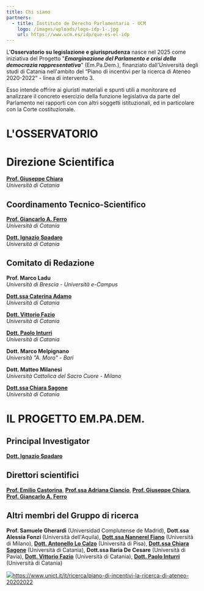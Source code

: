 ```yaml
---
title: Chi siamo
partners:
  - title: Instituto de Derecho Parlamentario - UCM
    logo: /images/uploads/logo-idp-1-.jpg
    url: https://www.ucm.es/idp/que-es-el-idp
---
```

L'**Osservatorio su legislazione e giurisprudenza** nasce  nel 2025 come iniziativa del Progetto "***Emarginazione del Parlamento e crisi della democrazia rappresentativa***" (Em.Pa.Dem.), finanziato dall'Università degli studi di Catania  nell'ambito del “Piano di incentivi per la ricerca di Ateneo 2020-2022”  - linea di intervento 3.

Esso  intende offrire ai giuristi materiali e spunti utili a monitorare ed analizzare  il concreto esercizio della funzione legislativa da parte del Parlamento nei rapporti con con altri soggetti istituzionali, ed in particolare con la Corte costituzionale. 

# **L'OSSERVATORIO**

# Direzione Scientifica

**[Prof. Giuseppe Chiara](https://www.lex.unict.it/docenti/giuseppe.chiara)**\
*Università di Catania*

## Coordinamento Tecnico-Scientifico

**[Prof. Giancarlo A. Ferro](https://www.lex.unict.it/docenti/giancarlo.ferro)**\
*Università di Catania*

**[Dott. Ignazio Spadaro](https://www.lex.unict.it/docenti/ignazio.spadaro)**\
*Università di Catania*

## Comitato di Redazione

**Prof. Marco Ladu**  \
*Università di Brescia - Università e-Campus*

[**Dott.ssa Caterina Adamo** ](https://www.lex.unict.it/dottorando/caterina.adamo)\
*Università di Catania*

**[Dott. Vittorio Fazio](https://www.lex.unict.it/dottorando/vittorio.fazio)** \
*Università di Catania*

**[Dott. Paolo Inturri](https://www.lex.unict.it/dottorando/paolo.inturri)**\
*Università di Catania*

**Dott. Marco Melpignano**\
*Università "A. Moro" - Bari*

**Dott. Matteo Milanesi** \
*Università Cattolica del Sacro Cuore - Milano*

[**Dott.ssa Chiara Sagone** ](https://www.lex.unict.it/docenti/chiara.sagone)\
*Università di Catania*

# **IL PROGETTO EM.PA.DEM.**

## Principal Investigator

**[Dott. Ignazio Spadaro](https://www.lex.unict.it/docenti/ignazio.spadaro)** 

## Direttori scientifici

**[Prof. Emilio Castorina](https://www.lex.unict.it/docenti/emilio.castorina)**, **[Prof.ssa Adriana Ciancio](https://www.lex.unict.it/docenti/adriana.ciancio)**, **[Prof. Giuseppe Chiara](https://www.lex.unict.it/docenti/giuseppe.chiara)**, **[Prof. Giancarlo A. Ferro](https://www.lex.unict.it/docenti/giancarlo.ferro)**

## Altri membri del Gruppo di ricerca

**Prof. Samuele Gherardi** (Universidad Complutense de Madrid), **Dott.ssa Alessia Fonzi** (Università dell'Aquila), **[Dott.ssa Nannerel Fiano](https://www.unimi.it/it/ugov/person/nannerel-fiano)** (Università di Milano), **[Dott. Antonello Lo Calzo](https://www.unipi.it/ateneo/organizzazione/persone/antonello-lo-calzo-128328/)** (Università di Pisa), **[Dott.ssa Chiara Sagone](https://www.lex.unict.it/assegnisti-di-ricerca/chiara.sagone)** (Università di Catania), **Dott.ssa Ilaria De Cesare** (Università di Pavia), **[Dott. Vittorio Fazio](https://www.lex.unict.it/dottorando/vittorio.fazio)** (Università di Catania), **[Dott. Paolo Inturri](https://www.lex.unict.it/dottorando/paolo.inturri)** (Università di Catania)

![](/images/uploads/logo-piaceri.jpg)<https://www.unict.it/it/ricerca/piano-di-incentivi-la-ricerca-di-ateneo-20202022>
